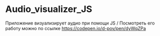 # Audio_visualizer_JS
Приложение визуализирует аудио при помощи JS
/
Посмотреть его работу можно по ссылке
https://codepen.io/d-pov/pen/dyWqZPa
